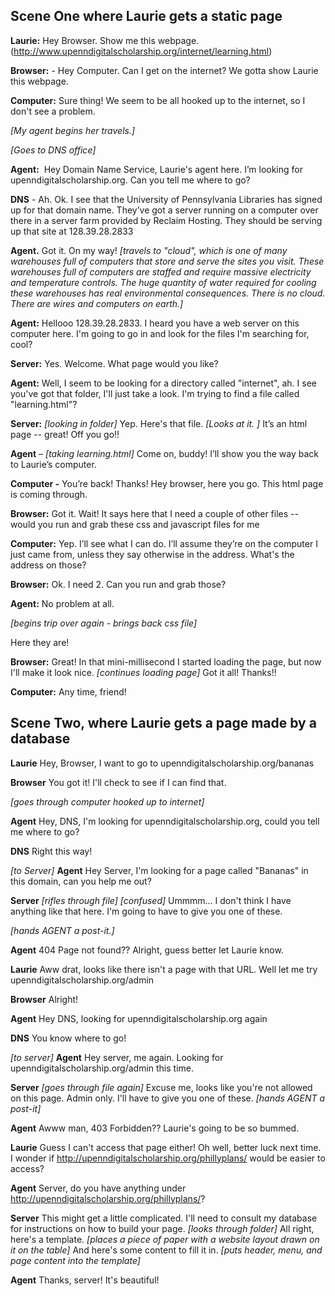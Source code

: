 ## Scene One where Laurie gets a static page

**Laurie:** Hey Browser. Show me this webpage. (http://www.upenndigitalscholarship.org/internet/learning.html)

**Browser:** - Hey Computer. Can I get on the internet? We gotta show Laurie this webpage.

**Computer:** Sure thing! We seem to be all hooked up to the internet, so I don't see a problem.

*[My agent begins her travels.]*

*[Goes to DNS office]*

**Agent:**  Hey Domain Name Service, Laurie's agent here. I’m looking for upenndigitalscholarship.org. Can you tell me where to go?

**DNS** - Ah. Ok. I see that the University of Pennsylvania Libraries has signed up for that domain name. They’ve got a server running on a computer over there in a server farm provided by Reclaim Hosting. They should be serving up that site at 128.39.28.2833

**Agent.** Got it. On my way!
*[travels to "cloud", which is one of many warehouses full of computers that store and serve the sites you visit. These warehouses full of computers are staffed and require massive electricity and temperature controls. The huge quantity of water required for cooling these warehouses has real environmental consequences. There is no cloud. There are wires and computers on earth.]*

**Agent:** Hellooo 128.39.28.2833. I heard you have a web server on this computer here. I'm going to go in and look for the files I'm searching for, cool?

**Server:** Yes. Welcome. What page would you like?

**Agent:** Well, I seem to be looking for a directory called "internet", ah. I see you've got that folder, I'll just take a look. I'm trying to find a file called "learning.html"?

**Server:** *[looking in folder]* Yep. Here's that file. 
*[Looks at it. ]*
It’s an html page -- great! Off you go!!

**Agent** – *[taking learning.html]* Come on, buddy! I’ll show you the way back to Laurie’s computer.

**Computer -** You’re back! Thanks! Hey browser, here you go. This html page is coming through.

**Browser:** Got it. Wait! It says here that I need a couple of other files -- would you run and grab these css and javascript files for me

**Computer:** Yep. I’ll see what I can do. I’ll assume they’re on the computer I just came from, unless they say otherwise in the address. What's the address on those?

**Browser:** Ok. I need 2. Can you run and grab those?

**Agent:** No problem at all. 

*[begins trip over again - brings back css file]*

Here they are!

**Browser:** Great! In that mini-millisecond I started loading the page, but now I'll make it look nice. *[continues loading page]* Got it all! Thanks!!

**Computer:** Any time, friend!



## Scene Two, where Laurie gets a page made by a database

**Laurie** Hey, Browser, I want to go to upenndigitalscholarship.org/bananas

**Browser** You got it! I'll check to see if I can find that.

*[goes through computer hooked up to internet]*

**Agent** Hey, DNS, I'm looking for upenndigitalscholarship.org, could you tell me where to go?

**DNS** Right this way!

*[to Server]* **Agent** Hey Server, I'm looking for a page called "Bananas" in this domain, can you help me out?

**Server** *[rifles through file]* *[confused]* Ummmm... I don't think I have anything like that here. I'm going to have to give you one of these.

*[hands AGENT a post-it.]*

**Agent** 404 Page not found?? Alright, guess better let Laurie know. 

**Laurie** Aww drat, looks like there isn't a page with that URL. Well let me try upenndigitalscholarship.org/admin

**Browser** Alright!

**Agent** Hey DNS, looking for upenndigitalscholarship.org again

**DNS** You know where to go!

*[to server]* **Agent** Hey server, me again. Looking for upenndigitalscholarship.org/admin this time.

**Server** *[goes through file again]* Excuse me, looks like you're not allowed on this page. Admin only. I'll have to give you one of these. *[hands AGENT a post-it]*

**Agent** Awww man, 403 Forbidden?? Laurie's going to be so bummed. 

**Laurie** Guess I can't access that page either! Oh well, better luck next time. I wonder if http://upenndigitalscholarship.org/phillyplans/ would be easier to access?

**Agent** Server, do you have anything under http://upenndigitalscholarship.org/phillyplans/?

**Server** This might get a little complicated. I'll need to consult my database for instructions on how to build your page. *[looks through folder]* All right, here's a template. *[places a piece of paper with a website layout drawn on it on the table]* And here's some content to fill it in. *[puts header, menu, and page content into the template]*

**Agent** Thanks, server! It's beautiful!




